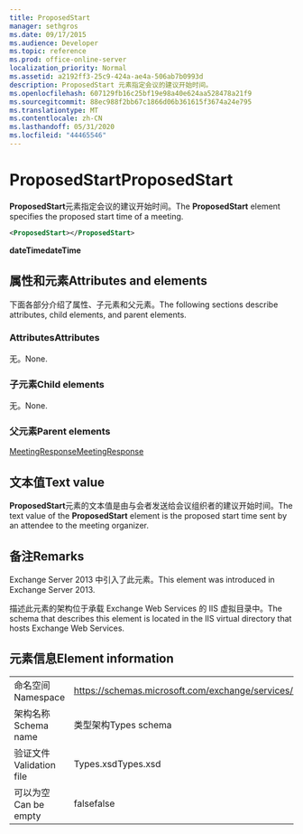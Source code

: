 ```yaml
---
title: ProposedStart
manager: sethgros
ms.date: 09/17/2015
ms.audience: Developer
ms.topic: reference
ms.prod: office-online-server
localization_priority: Normal
ms.assetid: a2192ff3-25c9-424a-ae4a-506ab7b0993d
description: ProposedStart 元素指定会议的建议开始时间。
ms.openlocfilehash: 607129fb16c25bf19e98a40e624aa528478a21f9
ms.sourcegitcommit: 88ec988f2bb67c1866d06b361615f3674a24e795
ms.translationtype: MT
ms.contentlocale: zh-CN
ms.lasthandoff: 05/31/2020
ms.locfileid: "44465546"
---
```

# <a name="proposedstart"></a><span data-ttu-id="f92e4-103">ProposedStart</span><span class="sxs-lookup"><span data-stu-id="f92e4-103">ProposedStart</span></span>

<span data-ttu-id="f92e4-104">**ProposedStart**元素指定会议的建议开始时间。</span><span class="sxs-lookup"><span data-stu-id="f92e4-104">The **ProposedStart** element specifies the proposed start time of a meeting.</span></span> 
  
```XML
<ProposedStart></ProposedStart>
```

 <span data-ttu-id="f92e4-105">**dateTime**</span><span class="sxs-lookup"><span data-stu-id="f92e4-105">**dateTime**</span></span>
## <a name="attributes-and-elements"></a><span data-ttu-id="f92e4-106">属性和元素</span><span class="sxs-lookup"><span data-stu-id="f92e4-106">Attributes and elements</span></span>

<span data-ttu-id="f92e4-107">下面各部分介绍了属性、子元素和父元素。</span><span class="sxs-lookup"><span data-stu-id="f92e4-107">The following sections describe attributes, child elements, and parent elements.</span></span>
  
### <a name="attributes"></a><span data-ttu-id="f92e4-108">Attributes</span><span class="sxs-lookup"><span data-stu-id="f92e4-108">Attributes</span></span>

<span data-ttu-id="f92e4-109">无。</span><span class="sxs-lookup"><span data-stu-id="f92e4-109">None.</span></span>
  
### <a name="child-elements"></a><span data-ttu-id="f92e4-110">子元素</span><span class="sxs-lookup"><span data-stu-id="f92e4-110">Child elements</span></span>

<span data-ttu-id="f92e4-111">无。</span><span class="sxs-lookup"><span data-stu-id="f92e4-111">None.</span></span>
  
### <a name="parent-elements"></a><span data-ttu-id="f92e4-112">父元素</span><span class="sxs-lookup"><span data-stu-id="f92e4-112">Parent elements</span></span>

[<span data-ttu-id="f92e4-113">MeetingResponse</span><span class="sxs-lookup"><span data-stu-id="f92e4-113">MeetingResponse</span></span>](meetingresponse.md)
  
## <a name="text-value"></a><span data-ttu-id="f92e4-114">文本值</span><span class="sxs-lookup"><span data-stu-id="f92e4-114">Text value</span></span>

<span data-ttu-id="f92e4-115">**ProposedStart**元素的文本值是由与会者发送给会议组织者的建议开始时间。</span><span class="sxs-lookup"><span data-stu-id="f92e4-115">The text value of the **ProposedStart** element is the proposed start time sent by an attendee to the meeting organizer.</span></span> 
  
## <a name="remarks"></a><span data-ttu-id="f92e4-116">备注</span><span class="sxs-lookup"><span data-stu-id="f92e4-116">Remarks</span></span>

<span data-ttu-id="f92e4-117">Exchange Server 2013 中引入了此元素。</span><span class="sxs-lookup"><span data-stu-id="f92e4-117">This element was introduced in Exchange Server 2013.</span></span>
  
<span data-ttu-id="f92e4-118">描述此元素的架构位于承载 Exchange Web Services 的 IIS 虚拟目录中。</span><span class="sxs-lookup"><span data-stu-id="f92e4-118">The schema that describes this element is located in the IIS virtual directory that hosts Exchange Web Services.</span></span>
  
## <a name="element-information"></a><span data-ttu-id="f92e4-119">元素信息</span><span class="sxs-lookup"><span data-stu-id="f92e4-119">Element information</span></span>

|||
|:-----|:-----|
|<span data-ttu-id="f92e4-120">命名空间</span><span class="sxs-lookup"><span data-stu-id="f92e4-120">Namespace</span></span>  <br/> |https://schemas.microsoft.com/exchange/services/2006/types  <br/> |
|<span data-ttu-id="f92e4-121">架构名称</span><span class="sxs-lookup"><span data-stu-id="f92e4-121">Schema name</span></span>  <br/> |<span data-ttu-id="f92e4-122">类型架构</span><span class="sxs-lookup"><span data-stu-id="f92e4-122">Types schema</span></span>  <br/> |
|<span data-ttu-id="f92e4-123">验证文件</span><span class="sxs-lookup"><span data-stu-id="f92e4-123">Validation file</span></span>  <br/> |<span data-ttu-id="f92e4-124">Types.xsd</span><span class="sxs-lookup"><span data-stu-id="f92e4-124">Types.xsd</span></span>  <br/> |
|<span data-ttu-id="f92e4-125">可以为空</span><span class="sxs-lookup"><span data-stu-id="f92e4-125">Can be empty</span></span>  <br/> |<span data-ttu-id="f92e4-126">false</span><span class="sxs-lookup"><span data-stu-id="f92e4-126">false</span></span>  <br/> |
   

